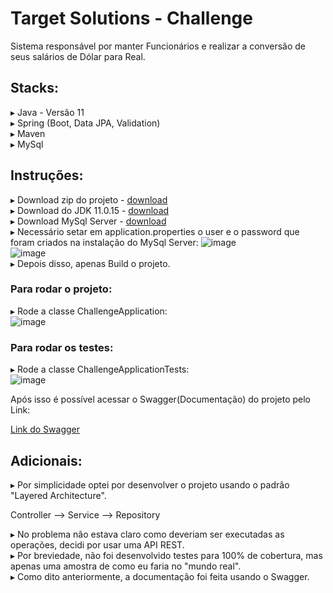 # Target Solutions - Challenge

Sistema responsável por manter Funcionários e realizar a conversão de seus salários de Dólar para Real.

## Stacks:
 
▸ Java - Versão 11                                                                                                                                                              
▸ Spring (Boot, Data JPA, Validation)                                                                                                                                                     
▸ Maven                                                                                                                  
▸ MySql                                                                                                                                                                   

## Instruções:

▸ Download zip do projeto - [download](https://github.com/Patricknunnes/target-solutions-api-rest/archive/refs/heads/master.zip)                                       
▸ Download do JDK 11.0.15 - [download](https://www.oracle.com/br/java/technologies/javase/jdk11-archive-downloads.html)                                              
▸ Download MySql Server - [download](https://dev.mysql.com/downloads/mysql)                                                                                       
▸ Necessário setar em application.properties o user e o password que foram criados na instalação do MySql Server:
![image](https://user-images.githubusercontent.com/86694806/187119707-16a8c2ee-9696-4936-a170-9cdd8c7ef5bc.png)                                                                                                                                                                                                        
![image](https://user-images.githubusercontent.com/86694806/187119487-7261e064-2a6a-4f08-abac-6e8abf89eb57.png)                                                                                                       
▸ Depois disso, apenas Build o projeto.

### Para rodar o projeto:

▸ Rode a classe ChallengeApplication:                                                                                                         
![image](https://user-images.githubusercontent.com/86694806/187120298-c01c1ae4-a532-425b-884f-3642e7db40f4.png)                                                                                                                   

### Para rodar os testes:

▸ Rode a classe ChallengeApplicationTests:                                                                                                                                
![image](https://user-images.githubusercontent.com/86694806/187120632-17847b08-ee62-4785-b1f9-70e3ea139f4b.png)

Após isso é possível acessar o Swagger(Documentação) do projeto pelo Link:

[Link do Swagger](http://localhost:8080/swagger-ui.html)

## Adicionais:

▸ Por simplicidade optei por desenvolver o projeto usando o padrão "Layered Architecture". 

Controller --> Service --> Repository

▸ No problema não estava claro como deveriam ser executadas as operações, decidi por usar uma API REST.                                               
▸ Por breviedade, não foi desenvolvido testes para 100% de cobertura, mas apenas uma amostra de como eu faria no "mundo real".                                             
▸ Como dito anteriormente, a documentação foi feita usando o Swagger.
